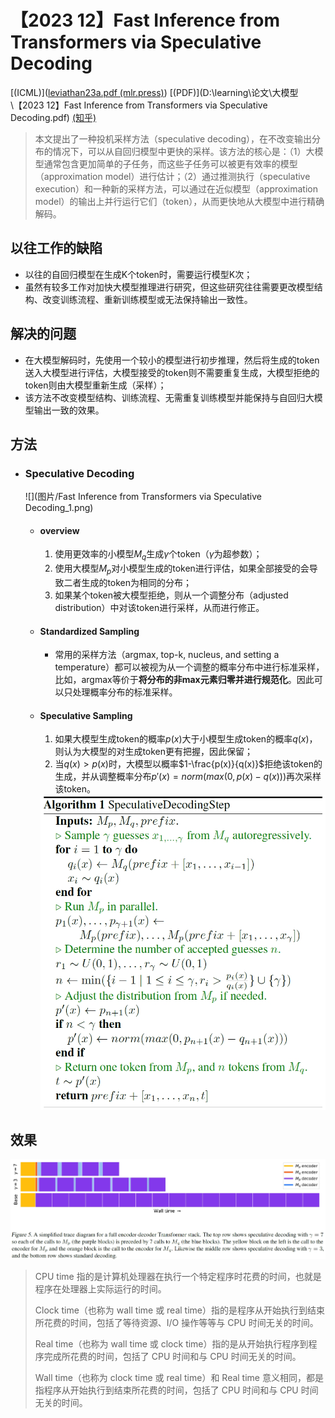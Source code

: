 # 【2023 12】Fast Inference from Transformers via Speculative Decoding

[(ICML)]([leviathan23a.pdf (mlr.press)](https://proceedings.mlr.press/v202/leviathan23a/leviathan23a.pdf)) [(PDF)](D:\learning\论文\大模型\【2023 12】Fast Inference from Transformers via Speculative Decoding.pdf) [(知乎)](https://zhuanlan.zhihu.com/p/651359908)

> 本文提出了一种投机采样方法（speculative decoding），在不改变输出分布的情况下，可以从自回归模型中更快的采样。该方法的核心是：（1）大模型通常包含更加简单的子任务，而这些子任务可以被更有效率的模型（approximation model）进行估计；（2）通过推测执行（speculative execution）和一种新的采样方法，可以通过在近似模型（approximation model）的输出上并行运行它们（token），从而更快地从大模型中进行精确解码。

## 以往工作的缺陷

- 以往的自回归模型在生成K个token时，需要运行模型K次；
- 虽然有较多工作对加快大模型推理进行研究，但这些研究往往需要更改模型结构、改变训练流程、重新训练模型或无法保持输出一致性。

## 解决的问题

- 在大模型解码时，先使用一个较小的模型进行初步推理，然后将生成的token送入大模型进行评估，大模型接受的token则不需要重复生成，大模型拒绝的token则由大模型重新生成（采样）；
- 该方法不改变模型结构、训练流程、无需重复训练模型并能保持与自回归大模型输出一致的效果。

## 方法

- ### Speculative Decoding

  ![](图片/Fast Inference from Transformers via Speculative Decoding_1.png)

  - #### overview

    1. 使用更效率的小模型$M_q$生成$\gamma$个token（$\gamma$为超参数）；
    2. 使用大模型$M_p$对小模型生成的token进行评估，如果全部接受的会导致二者生成的token为相同的分布；
    3. 如果某个token被大模型拒绝，则从一个调整分布（adjusted distribution）中对该token进行采样，从而进行修正。

  - #### Standardized Sampling

    - 常用的采样方法（argmax, top-k, nucleus, and setting a temperature）都可以被视为从一个调整的概率分布中进行标准采样，比如，argmax等价于**将分布的非max元素归零并进行规范化**。因此可以只处理概率分布的标准采样。

  - #### Speculative Sampling

    1. 如果大模型生成token的概率$p(x)$大于小模型生成token的概率$q(x)$，则认为大模型的对生成token更有把握，因此保留；
    2. 当$q(x)>p(x)$时，大模型以概率$1-\frac{p(x)}{q(x)}$拒绝该token的生成，并从调整概率分布$p'(x)=norm(max(0,p(x)-q(x)))$再次采样该token。

    <img src="图片/Fast Inference from Transformers via Speculative Decoding_2.png" style="zoom: 67%;" />

## 效果

<img src="图片/Fast Inference from Transformers via Speculative Decoding_3.png" style="zoom:80%;" />

> CPU time 指的是计算机处理器在执行一个特定程序时花费的时间，也就是程序在处理器上实际运行的时间。
>
> Clock time（也称为 wall time 或 real time）指的是程序从开始执行到结束所花费的时间，包括了等待资源、I/O 操作等等与 CPU 时间无关的时间。
>
> Real time（也称为 wall time 或 clock time）指的是从开始执行程序到程序完成所花费的时间，包括了 CPU 时间和与 CPU 时间无关的时间。
>
> Wall time（也称为 clock time 或 real time）和 Real time 意义相同，都是指程序从开始执行到结束所花费的时间，包括了 CPU 时间和与 CPU 时间无关的时间。